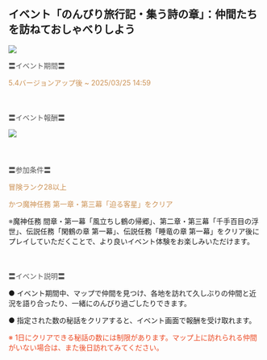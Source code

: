 ## イベント「のんびり旅行記・集う詩の章」：仲間たちを訪ねておしゃべりしよう
<img src="https://sdk.hoyoverse.com/upload/ann/2025/01/21/3471c85f0c38205e096c7eed979f8fdc_548299437346233809.jpg">
<p style="white-space: pre-wrap; text-align: left;"><span style="color:rgba(85,85,85,1)">〓イベント期間〓</span></p><p style="white-space: pre-wrap; text-align: left;"><span style="color:rgba(204,146,85,1)">5.4バージョンアップ後 ~ <t class="t_lc" contenteditable="false">2025/03/25 14:59</t></span></p><p style="white-space: pre-wrap; min-height: 1.5em; text-align: left;"></p><p style="white-space: pre-wrap; text-align: left;"><span style="color:rgba(85,85,85,1)">〓イベント報酬〓</span></p><p style="white-space: pre-wrap; min-height: 1.5em; text-align: left;"><img src="https://sdk.hoyoverse.com/upload/ann/2025/01/08/0d971ecaf06b3b4fb8d05d5b7c06013e_7965486283741863806.png" href="" style="border:none;vertical-align:middle;"></p><p style="white-space: pre-wrap; min-height: 1.5em;"></p><p style="white-space: pre-wrap;"><span style="color:rgba(85,85,85,1)">〓参加条件〓</span></p><p style="white-space: pre-wrap;"><span style="color:rgba(204,146,85,1)">冒険ランク28以上</span></p><p style="white-space: pre-wrap;"><span style="color:rgba(204,146,85,1)">かつ魔神任務 第一章・第三幕「迫る客星」をクリア</span></p><p style="white-space: pre-wrap;"><span style="color:rgba(85,85,85,1)">※</span>魔神任務 間章・第一幕「風立ちし鶴の帰郷」、第二章・第三幕「千手百目の浮世」、伝説任務「閑鶴の章 第一幕」、伝説任務「睡竜の章 第一幕」をクリア後にプレイしていただくことで、より良いイベント体験をお楽しみいただけます。</p><p style="white-space: pre-wrap; min-height: 1.5em;"></p><p style="white-space: pre-wrap;"><span style="color:rgba(85,85,85,1)">〓イベント説明〓</span></p><p style="white-space: pre-wrap;">● イベント期間中、マップで仲間を見つけ、各地を訪れて久しぶりの仲間と近況を語り合ったり、一緒にのんびり過ごしたりできます。</p><p style="white-space: pre-wrap;">● 指定された数の秘話をクリアすると、イベント画面で報酬を受け取れます。</p><p style="white-space: pre-wrap;"><span style="color:rgba(236,73,35,1)">※ 1日にクリアできる秘話の数には制限があります。マップ上に訪れられる仲間がいない場合は、また後日訪れてみてください。</span></p>
